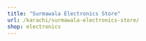 ```yaml
---
title: "Surmawala Electronics Store"
url: /karachi/surmawala-electronics-store/
shop: electronics
---
```

